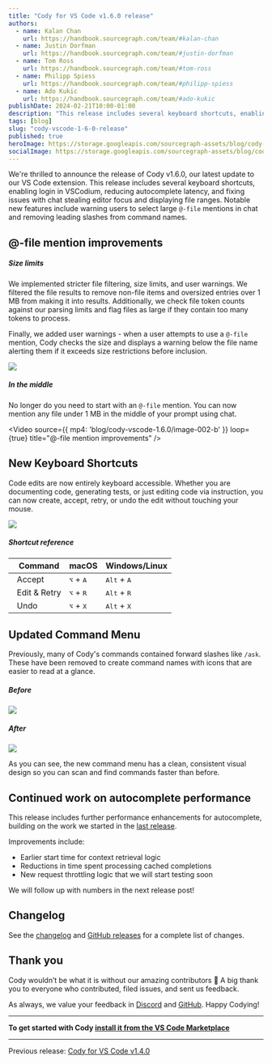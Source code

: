 ```yaml
---
title: "Cody for VS Code v1.6.0 release"
authors:
  - name: Kalan Chan
    url: https://handbook.sourcegraph.com/team/#kalan-chan
  - name: Justin Dorfman
    url: https://handbook.sourcegraph.com/team/#justin-dorfman
  - name: Tom Ross
    url: https://handbook.sourcegraph.com/team/#tom-ross
  - name: Philipp Spiess
    url: https://handbook.sourcegraph.com/team/#philipp-spiess
  - name: Ado Kukic
    url: https://handbook.sourcegraph.com/team/#ado-kukic
publishDate: 2024-02-21T10:00-01:00
description: "This release includes several keyboard shortcuts, enabling login in VSCodium, reducing autocomplete latency, and fixing issues with chat stealing editor focus and displaying file ranges."
tags: [blog]
slug: "cody-vscode-1-6-0-release"
published: true
heroImage: https://storage.googleapis.com/sourcegraph-assets/blog/cody-vscode-1.6.0/cody-vscode-1.6.0-og-image.png
socialImage: https://storage.googleapis.com/sourcegraph-assets/blog/cody-vscode-1.6.0/cody-vscode-1.6.0-og-image.png
--- 
```


We're thrilled to announce the release of Cody v1.6.0, our latest update to our VS Code extension. This release includes several keyboard shortcuts, enabling login in VSCodium, reducing autocomplete latency, and fixing issues with chat stealing editor focus and displaying file ranges. Notable new features include warning users to select large `@-file` mentions in chat and removing leading slashes from command names. 


## @-file mention improvements


##### Size limits

We implemented stricter file filtering, size limits, and user warnings. We filtered the file results to remove non-file items and oversized entries over 1 MB from making it into results. Additionally, we check file token counts against our parsing limits and flag files as large if they contain too many tokens to process.

Finally, we added user warnings - when a user attempts to use a `@-file` mention, Cody checks the size and displays a warning below the file name alerting them if it exceeds size restrictions before inclusion.


![](https://storage.googleapis.com/sourcegraph-assets/blog/cody-vscode-1.6.0/image-001.png)



##### In the middle 

No longer do you need to start with an `@-file` mention. You can now mention any file under 1 MB in the middle of your prompt using chat.


<Video
  source={{
    mp4: 'blog/cody-vscode-1.6.0/image-002-b'
  }}
  loop={true}
  title="@-file mention improvements"
/>



## New Keyboard Shortcuts

Code edits are now entirely keyboard accessible. Whether you are documenting code, generating tests, or just editing code via instruction, you can now create, accept, retry, or undo the edit without touching your mouse.


![](https://storage.googleapis.com/sourcegraph-assets/blog/cody-vscode-1.6.0/image-003.png)



##### Shortcut reference


| &nbsp; Command      | macOS                       | Windows/Linux                 |
| ------------------- | --------------------------- | ----------------------------- |
| &nbsp; Accept       | <kbd>⌥</kbd> + <kbd>A</kbd> | <kbd>Alt</kbd> + <kbd>A</kbd> |
| &nbsp; Edit & Retry | <kbd>⌥</kbd> + <kbd>R</kbd> | <kbd>Alt</kbd> + <kbd>R</kbd> |
| &nbsp; Undo         | <kbd>⌥</kbd> + <kbd>X</kbd> | <kbd>Alt</kbd> + <kbd>X</kbd> |


## Updated Command Menu

Previously, many of Cody's commands contained forward slashes like `/ask`. These have been removed to create command names with icons that are easier to read at a glance.


##### Before

![](https://storage.googleapis.com/sourcegraph-assets/blog/cody-vscode-1.6.0/image-004.png)

##### After

![](https://storage.googleapis.com/sourcegraph-assets/blog/cody-vscode-1.6.0/image-005.png)

As you can see, the new command menu has a clean, consistent visual design so you can scan and find commands faster than before.

## Continued work on autocomplete performance

This release includes further performance enhancements for autocomplete, building on the work we started in the [last release](https://sourcegraph.com/blog/cody-vscode-1-4-0-release).

Improvements include:

* Earlier start time for context retrieval logic
* Reductions in time spent processing cached completions
* New request throttling logic that we will start testing soon

We will follow up with numbers in the next release post!

## Changelog

See the [changelog](https://github.com/sourcegraph/cody/releases/tag/vscode-v1.6.0) and [GitHub releases](https://github.com/sourcegraph/cody/releases) for a complete list of changes.


## Thank you

Cody wouldn’t be what it is without our amazing contributors 💖 A big thank you to everyone who contributed, filed issues, and sent us feedback.

As always, we value your feedback in [Discord](https://discord.com/servers/sourcegraph-969688426372825169) and [GitHub](https://github.com/sourcegraph/cody/issues/new/choose). Happy Codying!


---

**To get started with Cody [install it from the VS Code Marketplace](https://marketplace.visualstudio.com/items?itemName=sourcegraph.cody-ai)**


---

Previous release: [Cody for VS Code v1.4.0](/blog/cody-vscode-1-4-0-release)